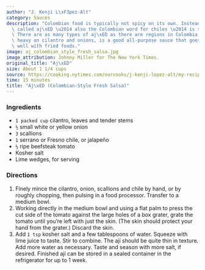 ```yaml
---
author: "J. Kenji L\xF3pez-Alt"
category: Sauces
description: "Colombian food is typically not spicy on its own. Instead, a hot sauce\
  \ called aj\xED \u2014 also the Colombian word for chiles \u2014 is served tableside.\
  \ There are as many types of aj\xED as there are regions in Colombia, but this version,\
  \ heavy on cilantro and onions, is a good all-purpose sauce that goes especially\
  \ well with fried foods."
image: aj_colombian_style_fresh_salsa.jpg
image_attribution: Johnny Miller for The New York Times.
original_title: "Aj\xED"
size: About 1 1/4 cups
source: https://cooking.nytimes.com/ourcooks/j-kenji-lopez-alt/my-recipes
time: 15 minutes
title: "Aj\xED (Colombian-Style Fresh Salsa)"
---
```

### Ingredients

* `1 packed cup` cilantro, leaves and tender stems
* `½` small white or yellow onion
* `3` scallions
* `1` serrano or Fresno chile, or jalapeño
* `½` ripe beefsteak tomato
* Kosher salt
* Lime wedges, for serving

### Directions

1. Finely mince the cilantro, onion, scallions and chile by hand, or by roughly chopping, then pulsing in a food processor. Transfer to a medium bowl.
2. Working directly in the medium bowl and using a flat palm to press the cut side of the tomato against the large holes of a box grater, grate the tomato until you’re left with just the skin. (The skin should protect your hand from the grater.) Discard the skin.
3. Add `1 tsp` kosher salt and a few tablespoons of water. Squeeze with lime juice to taste. Stir to combine. The ají should be quite thin in texture. Add more water as necessary. Taste and season with more salt, if desired. Finished ají can be stored in a sealed container in the refrigerator for up to 1 week.